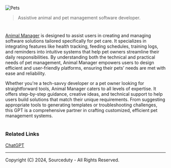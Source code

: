 ![Pets](https://github.com/user-attachments/assets/9145e87a-eb5a-481d-b0ba-3415f50d6f08)

> Assistive animal and pet management software developer.
#

[Animal Manager](https://chatgpt.com/g/g-673ae143d2bc8191aae3bf7bfa0a7692-animal-manager) is designed to assist users in creating and managing software solutions tailored specifically for pet care. It specializes in integrating features like health tracking, feeding schedules, training logs, and reminders into intuitive systems that help pet owners streamline their daily responsibilities. By understanding both the technical and practical needs of pet management, Animal Manager empowers users to design efficient and user-friendly platforms, ensuring their pets’ needs are met with ease and reliability.

Whether you're a tech-savvy developer or a pet owner looking for straightforward tools, Animal Manager caters to all levels of expertise. It offers step-by-step guidance, creative ideas, and technical support to help users build solutions that match their unique requirements. From suggesting appropriate tools to generating templates or troubleshooting challenges, this GPT is a comprehensive partner in crafting customized, efficient pet management systems.

#
### Related Links

[ChatGPT](https://github.com/sourceduty/ChatGPT)

***
Copyright (C) 2024, Sourceduty - All Rights Reserved.

